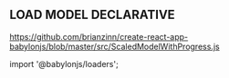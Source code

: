 ## LOAD MODEL DECLARATIVE 
https://github.com/brianzinn/create-react-app-babylonjs/blob/master/src/ScaledModelWithProgress.js

import '@babylonjs/loaders';

<Model
        scaleToDimension
        onLoadProgress
        onModelLoaded
        position={props.center}
        rootUrl={props.rootUrl}
        sceneFilename={props.sceneFilename}
        pluginExtension={props.fileExtension}
        rotation={props.modelRotation}
      />

